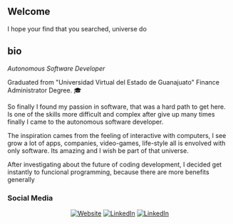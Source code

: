 <h2>Welcome</h2>
<p>I hope your find that you searched, universe do</p>

<h2>bio</h2>
<p><em>Autonomous Software Developer</em></p>
<p>Graduated from "Universidad Virtual del Estado de Guanajuato" Finance Administrator Degree. 🎓</p>
<p>So finally I found my passion in software, that was a hard path to get here. Is one of the skills more difficult and complex after give up many times finally I came to the autonomous software developer.</p>
<p>The inspiration cames from the feeling of interactive with computers, I see grow a lot of apps, companies, video-games, life-style all is envolved with only software. Its amazing and I wish be part of that universe.</p> 
<p>After investigating about the future of coding development, I decided get instantly to funcional programming, because there are more benefits generally</p> 
<h3>Social Media </h3>

<p align="center">
<a href="https://www.vitos.dev" target="_blank"><img alt="Website" src="https://img.shields.io/badge/Website-www.vitoz.dev-blue?style=flat&logo=google-chrome"></a>
<a href="https://www.linkedin.com/in/emmanuel-pallares-38694a1b0/" target="_blank"><img alt="LinkedIn" src="https://img.shields.io/badge/LinkedIn-@Emmanuel-blue?style=flat&logo=linkedin"></a>
<a href="https://twitter.com/EPallaresDev" target="_blank"><img alt="LinkedIn" src="https://img.shields.io/badge/Twitter-@Emmanuel-blue?style=flat&logo=twitter"></a>
</p>

